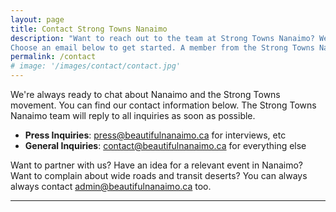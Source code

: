 ```yaml
---
layout: page
title: Contact Strong Towns Nanaimo
description: "Want to reach out to the team at Strong Towns Nanaimo? We're always open to chat about the Harbour City.
Choose an email below to get started. A member from the Strong Towns Nanaimo team will reply ASAP."
permalink: /contact
# image: '/images/contact/contact.jpg'
---
```


We're always ready to chat about Nanaimo and the Strong Towns movement. 
You can find our contact information below. 
The Strong Towns Nanaimo team will reply to all inquiries as soon as possible. 

- **Press Inquiries**: [press@beautifulnanaimo.ca](mailto:press@beautifulnanaimo.ca) for interviews, etc
- **General Inquiries**: [contact@beautifulnanaimo.ca](mailto:contact@beautifulnanaimo.ca) for everything else

Want to partner with us? Have an idea for a relevant event in Nanaimo? Want to complain about wide roads and transit deserts? 
You can always always contact [admin@beautifulnanaimo.ca](mailto:admin@beautifulnanaimo.ca) too. 

***